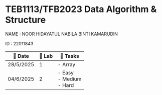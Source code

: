# TEB1113/TFB2023 Data Algorithm & Structure

NAME : NOOR HIDAYATUL NABILA BINTI KAMARUDIN

ID : 22011843

| 📅 Date   | 🧪 Lab | 📝 Tasks                         |
| --------- | ------ | -------------------------------- |
| 28/5/2025 | 1      | - Array                          |
| 04/6/2025 | 2      | - Easy <br> - Medium <br> - Hard |
